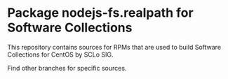 # Package nodejs-fs.realpath for Software Collections

This repository contains sources for RPMs that are used
to build Software Collections for CentOS by SCLo SIG.

Find other branches for specific sources.
